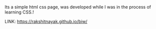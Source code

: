 Its a simple html css page, was developed while I was in the process of learning CSS.!

LINK: https://rakshitnayak.github.io/biw/
